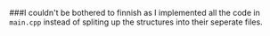 ###I couldn't be bothered to finnish as I implemented all the code in `main.cpp` instead of spliting up the structures into their seperate files.
